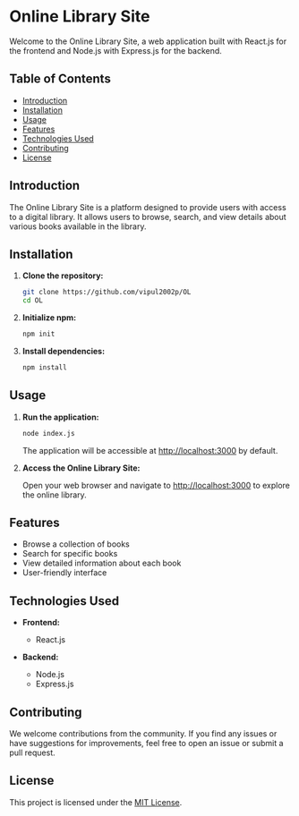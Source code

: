 # Online Library Site

Welcome to the Online Library Site, a web application built with React.js for the frontend and Node.js with Express.js for the backend.

## Table of Contents
- [Introduction](#introduction)
- [Installation](#installation)
- [Usage](#usage)
- [Features](#features)
- [Technologies Used](#technologies-used)
- [Contributing](#contributing)
- [License](#license)

## Introduction

The Online Library Site is a platform designed to provide users with access to a digital library. It allows users to browse, search, and view details about various books available in the library.

## Installation

1. **Clone the repository:**

    ```bash
    git clone https://github.com/vipul2002p/OL
    cd OL
    ```

2. **Initialize npm:**

    ```bash
    npm init
    ```

3. **Install dependencies:**

    ```bash
    npm install
    ```

## Usage

1. **Run the application:**

    ```bash
    node index.js
    ```

    The application will be accessible at [http://localhost:3000](http://localhost:3000) by default.

2. **Access the Online Library Site:**

    Open your web browser and navigate to [http://localhost:3000](http://localhost:3000) to explore the online library.

## Features

- Browse a collection of books
- Search for specific books
- View detailed information about each book
- User-friendly interface

## Technologies Used

- **Frontend:**
  - React.js

- **Backend:**
  - Node.js
  - Express.js

## Contributing

We welcome contributions from the community. If you find any issues or have suggestions for improvements, feel free to open an issue or submit a pull request.

## License

This project is licensed under the [MIT License](LICENSE).

